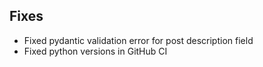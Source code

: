 ## Fixes

- Fixed pydantic validation error for post description field
- Fixed python versions in GitHub CI
